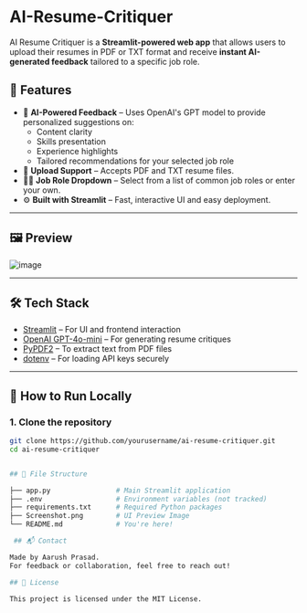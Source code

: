 # AI-Resume-Critiquer
AI Resume Critiquer is a **Streamlit-powered web app** that allows users to upload their resumes in PDF or TXT format and receive **instant AI-generated feedback** tailored to a specific job role.

## 🚀 Features

- 🧠 **AI-Powered Feedback** – Uses OpenAI's GPT model to provide personalized suggestions on:
  - Content clarity
  - Skills presentation
  - Experience highlights
  - Tailored recommendations for your selected job role
- 📂 **Upload Support** – Accepts PDF and TXT resume files.
- 👨‍💼 **Job Role Dropdown** – Select from a list of common job roles or enter your own.
- ⚙️ **Built with Streamlit** – Fast, interactive UI and easy deployment.

---

## 🖼️ Preview


![image](https://github.com/user-attachments/assets/ef622387-ef70-4497-b6bf-95421bf354c9)

---

## 🛠️ Tech Stack

- [Streamlit](https://streamlit.io/) – For UI and frontend interaction
- [OpenAI GPT-4o-mini](https://platform.openai.com/) – For generating resume critiques
- [PyPDF2](https://pypi.org/project/PyPDF2/) – To extract text from PDF files
- [dotenv](https://pypi.org/project/python-dotenv/) – For loading API keys securely

---

## 🔧 How to Run Locally

### 1. Clone the repository
```bash
git clone https://github.com/yourusername/ai-resume-critiquer.git
cd ai-resume-critiquer


## 📁 File Structure

├── app.py                # Main Streamlit application
├── .env                  # Environment variables (not tracked)
├── requirements.txt      # Required Python packages
├── Screenshot.png        # UI Preview Image
└── README.md             # You're here!

 ## 📬 Contact

Made by Aarush Prasad.
For feedback or collaboration, feel free to reach out!

## 📜 License

This project is licensed under the MIT License.
